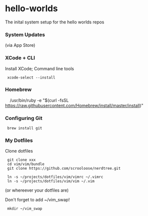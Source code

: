 hello-worlds
============

The inital system setup for the hello worlds repos 

### System Updates
(via App Store)

### XCode + CLI
Install XCode; Command line tools
     
     xcode-select --install

### Homebrew
     /usr/bin/ruby -e "$(curl -fsSL https://raw.githubusercontent.com/Homebrew/install/master/install)"


### Configuring Git
     brew install git



### My Dotfiles 
Clone dotfiles

     git clone xxx
     cd vim/vim/bundle
     git clone https://github.com/scrooloose/nerdtree.git

     ln -s ~/projects/dotfiles/vim/vimrc ~/.vimrc
     ln -s ~/projects/dotfiles/vim/vim ~/.vim

(or whereever your dotfiles are)

Don't forget to add ~/vim_swap! 

     mkdir ~/vim_swap
     
